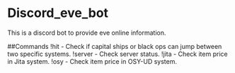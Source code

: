 # Discord_eve_bot
This is a discord bot to provide eve online information.

##Commands
!hit - Check if capital ships or black ops can jump between two specific systems.
!server - Check server status.
!jita - Check item price in Jita system.
!osy - Check item price in OSY-UD system.